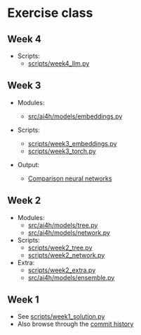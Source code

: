 # Exercise class

## Week 4

- Scripts:
  - [scripts/week4_llm.py](scripts/week4_llm.py)

## Week 3

- Modules:
  - [src/ai4h/models/embeddings.py](src/ai4h/models/embeddings.py)
- Scripts:
  - [scripts/week3_embeddings.py](scripts/week3_embeddings.py)
  - [scripts/week3_torch.py](scripts/week3_torch.py)

- Output:
  - [Comparison neural networks](output/nn_output.md)

## Week 2

- Modules:
  - [src/ai4h/models/tree.py](src/ai4h/models/tree.py)
  - [src/ai4h/models/network.py](src/ai4h/models/network.py)
- Scripts:
  - [scripts/week2_tree.py](scripts/week2_tree.py)
  - [scripts/week2_network.py](scripts/week2_network.py)
- Extra:
  - [scripts/week2_extra.py](scripts/week2_extra.py)
  - [src/ai4h/models/ensemble.py](src/ai4h/models/ensemble.py)

## Week 1

- See [scripts/week1_solution.py](scripts/week1_solution.py)
- Also browse through the [commit
  history](https://github.com/ai-for-humanity-ucph/2025-exercises/commits/main/)
